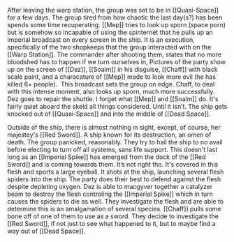 After leaving the warp station, the group was set to be in [[Quasi-Space]] for a few days. The group tired from how chaotic the last day(s?) has been spends some time recuperating. [[Mep]] tries to look up sporn (space porn) but is somehow so incapable of using the spinternet that he pulls up an imperial broadcast on every screen in the ship. It is an execution, specifically of the two shopkeeps that the group interacted with on the [[Warp Station]]. The commander after shooting them, states that no more bloodshed has to happen if we turn ourselves in, Pictures of the party show up on the screen of [[Dez]], [[Soalm]] in his disguise, [[Chaff]] with black scale paint, and a characature of [[Mep]] made to look more evil (he has killed 6+ people).  This broadcast sets the group on edge. Chaff, to deal with this intense moment, also looks up sporn, much more successfully. Dez goes to repair the shuttle. I forget what [[Mep]] and [[Soalm]] do. It's fairly quiet aboard the skeld all things considered. Until it isn’t. The ship gets knocked out of [[Quasi-Space]] and into the middle of [[Dead Space]]. 

Outside of the ship, there is almost nothing in sight, except, of course, her majestey's [[Red Sword]]. A ship known for its destruction, an omen of death. The group panicked, reasonably. They try to hail the ship to no avail before electing to turn off all systems, sans life support. This doesn't last long as an [[Imperial Spike]] has emerged from the dock of the [[Red Sword]] and is coming towards them. It’s not right tho. It's covered in this flesh and sports a large eyeball. It shots at the ship, launching several flesh spiders into the ship. The party does their best to defend against the flesh despite depleting oxygen. Dez is able to macgyver together a catalyzer beam to destroy the flesh controling the [[Imperial Spike]] which in turn causes the spiders to die as well. They investigate the flesh and are able to determine this is an amalgamation of several species. [[Chaff]] pulls some bone off of one of them to use as a sword. They decide to investigate the [[Red Sword]], if not just to see what happened to it, but to maybe find a way out of [[Dead Space]].